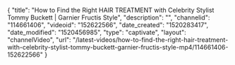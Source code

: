 {
    "title": "How to Find the Right HAIR TREATMENT with Celebrity Stylist Tommy Buckett | Garnier Fructis Style",
    "description": "",
    "channelid": "114661406",
    "videoid": "152622566",
    "date_created": "1520283417",
    "date_modified": "1520456985",
    "type": "captivate",
    "layout": "channelVideo",
    "url": "\/latest-videos\/how-to-find-the-right-hair-treatment-with-celebrity-stylist-tommy-buckett-garnier-fructis-style-mp4\/114661406-152622566"
}